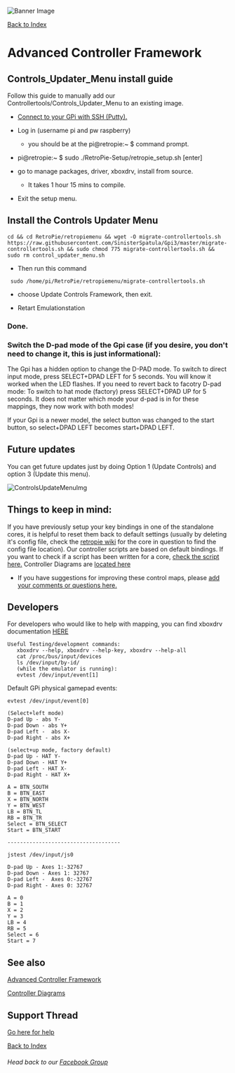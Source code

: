 ![Banner Image](https://sinisterspatula.github.io/RetroflagGpiGuides/images/GuidesBanner.png)

[Back to Index](https://sinisterspatula.github.io/RetroflagGpiGuides/)


# Advanced Controller Framework
## Controls_Updater_Menu install guide

Follow this guide to manually add our Controllertools/Controls_Updater_Menu to an existing image.

* [Connect to your GPi with SSH (Putty).](https://www.youtube.com/watch?v=aEJoQZBSlSs)
* Log in (username pi and pw raspberry)
  * you should be at the pi@retropie:~ $
command prompt.

* pi@retropie:~ $  sudo ./RetroPie-Setup/retropie_setup.sh [enter]
* go to manage packages, driver, xboxdrv, install from source.
  * It takes 1 hour 15 mins to compile.

* Exit the setup menu.

## Install the Controls Updater Menu

```shell
cd && cd RetroPie/retropiemenu && wget -O migrate-controllertools.sh  https://raw.githubusercontent.com/SinisterSpatula/Gpi3/master/migrate-controllertools.sh && sudo chmod 775 migrate-controllertools.sh && sudo rm control_updater_menu.sh
```

* Then run this command

```shell
 sudo /home/pi/RetroPie/retropiemenu/migrate-controllertools.sh
```

* choose Update Controls Framework, then exit.

* Retart Emulationstation

### Done.

### Switch the D-pad mode of the Gpi case (if you desire, you don't need to change it, this is just informational):

The Gpi has a hidden option to change the D-PAD mode. To switch to direct input mode, press SELECT+DPAD LEFT for 5 seconds. You will know it worked when the LED flashes. If you need to revert back to facotry D-pad mode: To switch to hat mode (factory) press SELECT+DPAD UP for 5 seconds.  It does not matter which mode your d-pad is in for these mappings, they now work with both modes!

If your Gpi is a newer model, the select button was changed to the start button, so select+DPAD LEFT becomes start+DPAD LEFT.

## Future updates

You can get future updates just by doing Option 1 (Update Controls) and option 3 (Update this menu).

  ![ControlsUpdateMenuImg](https://sinisterspatula.github.io/RetroflagGpiGuides/images/ControlsUpdateMenuImg.PNG)  

## Things to keep in mind:
If you have previously setup your key bindings in one of the standalone cores, it is helpful to reset them back to default settings (usually by deleting it's config file, check the [retropie wiki](https://github.com/RetroPie/RetroPie-Setup/wiki/) for the core in question to find the config file location).  Our controller scripts  are based on default bindings.  If you want to check if a script has been written for a core, [check the script here.](https://github.com/SinisterSpatula/Gpi2/blob/master/xboxdrvstart.sh)  Controller Diagrams are [located here](https://photos.app.goo.gl/iM52fxLmjadTocyk8)

* If you have suggestions for improving these control maps, please [add your comments or questions here.](https://github.com/SinisterSpatula/Gpi2/issues/2)



## Developers
For developers who would like to help with mapping, you can find xboxdrv documentation [HERE](https://xboxdrv.gitlab.io/xboxdrv.html)
```
Useful Testing/development commands:
   xboxdrv --help, xboxdrv --help-key, xboxdrv --help-all
   cat /proc/bus/input/devices
   ls /dev/input/by-id/
   (while the emulator is running):
   evtest /dev/input/event[1]
```

Default GPi physical gamepad events:

```
evtest /dev/input/event[0]

(Select+left mode)
D-pad Up - abs Y-
D-pad Down - abs Y+
D-pad Left -  abs X-
D-pad Right - abs X+

(select+up mode, factory default)
D-pad Up - HAT Y-
D-pad Down - HAT Y+
D-pad Left - HAT X-
D-pad Right - HAT X+

A = BTN_SOUTH
B = BTN_EAST
X = BTN_NORTH
Y = BTN_WEST
LB = BTN_TL
RB = BTN_TR
Select = BTN_SELECT
Start = BTN_START

------------------------------------

jstest /dev/input/js0

D-pad Up - Axes 1:-32767
D-pad Down - Axes 1: 32767
D-pad Left -  Axes 0:-32767
D-pad Right - Axes 0: 32767

A = 0
B = 1
X = 2
Y = 3
LB = 4
RB = 5
Select = 6
Start = 7

```

## See also
[Advanced Controller Framework](https://sinisterspatula.github.io/RetroflagGpiGuides/AdvancedControlFramework)

[Controller Diagrams](https://photos.app.goo.gl/iM52fxLmjadTocyk8)

## Support Thread
[Go here for help](https://www.facebook.com/groups/401660300458844/)

[Back to Index](https://sinisterspatula.github.io/RetroflagGpiGuides/)

###### Head back to our [Facebook Group](https://www.facebook.com/groups/401660300458844/)

